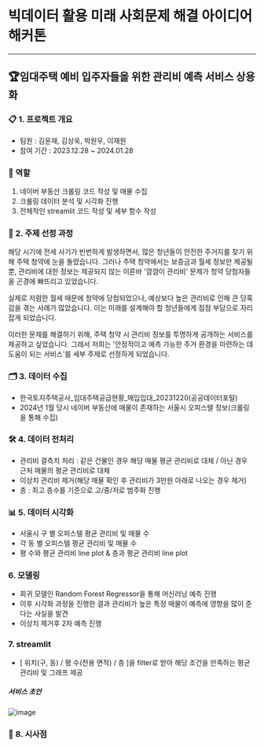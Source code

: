 # 빅데이터 활용 미래 사회문제 해결 아이디어 해커톤
---------------------------------------------------------------------------------

## 🏆임대주택 예비 입주자들을 위한 관리비 예측 서비스 상용화

### 📋 1. 프로젝트 개요 
- 팀원 : 김윤재, 김상욱, 박원우, 이재원
- 참여 기간 : 2023.12.28 ~ 2024.01.28
### 📌 역할
  1. 네이버 부동산 크롤링 코드 작성 및 매물 수집
  2. 크롤링 데이터 분석 및 시각화 진행
  3. 전체적인 streamlit 코드 작성 및 세부 함수 작성
### 🎯 2. 주제 선정 과정
해당 시기에 전세 사기가 빈번하게 발생하면서, 많은 청년들이 안전한 주거지를 찾기 위해 주택 청약에 눈을 돌렸습니다. 그러나 주택 청약에서는 보증금과 월세 정보만 제공될 뿐, 관리비에 대한 정보는 제공되지 않는 이른바 '깜깜이 관리비' 문제가 청약 당첨자들을 곤경에 빠뜨리고 있었습니다.

실제로 저렴한 월세 때문에 청약에 당첨되었으나, 예상보다 높은 관리비로 인해 큰 당혹감을 겪는 사례가 많았습니다. 이는 미래를 설계해야 할 청년들에게 점점 부담으로 자리잡게 되었습니다.

이러한 문제를 해결하기 위해, 주택 청약 시 관리비 정보를 투명하게 공개하는 서비스를 제공하고 싶었습니다. 그래서 저희는 '안정적이고 예측 가능한 주거 환경을 마련하는 데 도움이 되는 서비스'를 세부 주제로 선정하게 되었습니다.

### 🗂️ 3. 데이터 수집
- 한국토지주택공사_임대주택공급현황_매입입대_20231220(공공데이터포털)
- 2024년 1월 당시 네이버 부동산에 매물이 존재하는 서울시 오피스텔 정보(크롤링을 통해 수집)

### 🛠️ 4. 데이터 전처리
- 관리비 결측치 처리 : 같은 건물인 경우 해당 매물 평균 관리비로 대체 / 아닌 경우 근처 매물의 평균 관리비로 대체
- 이상치 관리비 제거(해당 매물 확인 후 관리비가 3만원 아래로 나오는 경우 제거)
- 층 : 최고 층수를 기준으로 고/중/저로 범주화 진행
  
### 📊 5. 데이터 시각화
- 서울시 구 별 오피스텔 평균 관리비 및 매물 수
- 각 동 별 오피스텔 평균 관리비 및 매물 수
- 평 수와 평균 관리비 line plot & 층과 평균 관리비 line plot

### 6. 모델링
- 회귀 모델인 Random Forest Regressor을 통해 머신러닝 예측 진행
- 이후 시각화 과정을 진행한 결과 관리비가 높은 특정 매물이 예측에 영향을 많이 준다는 사실을 발견
- 이상치 제거후 2차 예측 진행

### 7. streamlit
- [ 위치(구, 동) / 평 수(전용 면적) / 층 ]을 filter로 받아 해당 조건을 만족하는 평균 관리비 및 그래프 제공
##### 서비스 초안
![image](https://github.com/yunjaeekim/Contest/assets/133327199/74057751-8b92-4b97-8b57-97175f3bf716)

### 📝 8. 시사점

